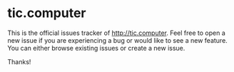 # tic.computer

This is the official issues tracker of http://tic.computer. Feel free to open a new issue if you are experiencing a bug or would like to see a new feature. You can either browse existing issues or create a new issue.

Thanks!
